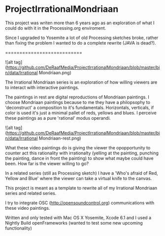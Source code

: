ProjectIrrationalMondriaan
==========================

This project was writen more than 6 years ago as an exploration of what I could do with it in the Processing.org enviroment.

Since I upgraded to Yosemite a lot of old Processing sketches broke, rather than fixing the problem I wanted to do a complete rewrite (JAVA is dead?).

===========================

![alt tag](https://github.com/DeRaafMedia/ProjectIrrationalMondriaan/blob/master/bin/data/Irrational Mondriaan.png)

The Irrational Mondriaan series is an exploration of how willing viewers are to interact with interactive paintings.

The paintings in rest are digital reproductions of Mondriaan paintings. I choose Mondriaan paintings because to me they have a philopsophy to 'deconstruct' a composition to it's fundamentals. Horizontals, verticals, if color is used it's just a minimal pallet of reds, yellows and blues. I perceive these paintings as a pure 'rational' modus operandi.

![alt tag](https://github.com/DeRaafMedia/ProjectIrrationalMondriaan/blob/master/bin/data/Irrational Mondriaan-rest.png)

What these video paintings do is giving the viewer the opopportunity to counter act this rationality with irrationalty (yelling at the painting, punching the painting, dance in front the painting) to show what maybe could have been. How far is the viewer willing to go?

In a related series (still as Processing sketch) I have a 'Who's afraid of Red, Yellow and Blue' where the viewer can take a virtual knife to the canvas. 

This project is meant as a template to rewrite all of my Irrational Mondriaan series and related series.

I try to integrate OSC (http://opensoundcontrol.org) communications with these video paintings. 

Written and only tested with Mac OS X Yosemite, Xcode 6.1 and I used a Nightly Build openFrameworks (wanted to test some new upcoming functionality)
